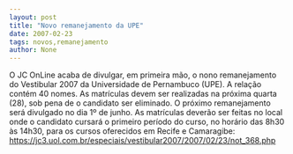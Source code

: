 ```yaml
---
layout: post
title: "Novo remanejamento da UPE"
date: 2007-02-23
tags: novos,remanejamento
author: None
---
```

O JC OnLine acaba de divulgar, em primeira mão, o nono remanejamento do Vestibular 2007 da Universidade de Pernambuco (UPE). 
A relação contém 40 nomes. 
As matrículas devem ser realizadas na próxima quarta (28), sob pena de o candidato ser eliminado. 
O próximo remanejamento será divulgado no dia 1º de junho.
As matrículas deverão ser feitas no local onde o candidato cursará o primeiro período do curso, no horário das 8h30 às 14h30, para os cursos oferecidos em Recife e Camaragibe:
https://jc3.uol.com.br/especiais/vestibular2007/2007/02/23/not_368.php 